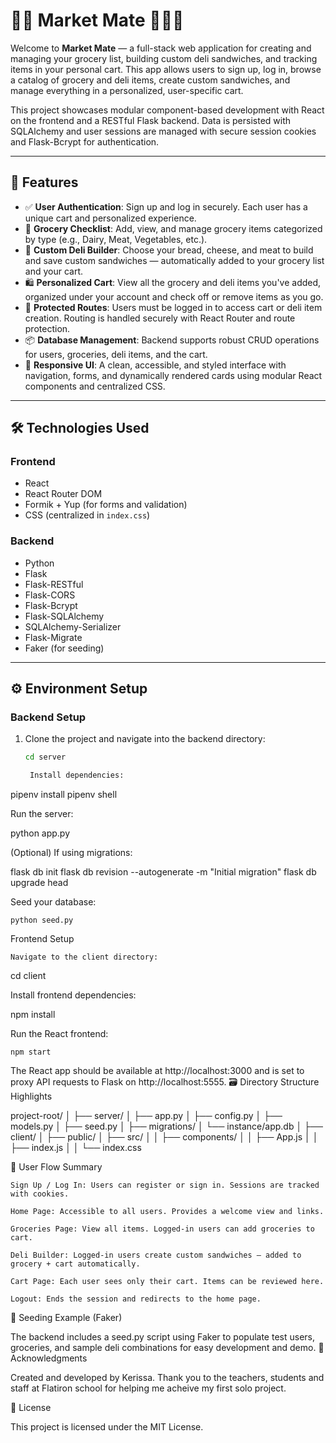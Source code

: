 # 🛒🥪 Market Mate 🧑‍🌾✅

Welcome to **Market Mate** — a full-stack web application for creating and managing your grocery list, building custom deli sandwiches, and tracking items in your personal cart. This app allows users to sign up, log in, browse a catalog of grocery and deli items, create custom sandwiches, and manage everything in a personalized, user-specific cart.

This project showcases modular component-based development with React on the frontend and a RESTful Flask backend. Data is persisted with SQLAlchemy and user sessions are managed with secure session cookies and Flask-Bcrypt for authentication.

---

## 🎯 Features

- ✅ **User Authentication**: Sign up and log in securely. Each user has a unique cart and personalized experience.  
- 📝 **Grocery Checklist**: Add, view, and manage grocery items categorized by type (e.g., Dairy, Meat, Vegetables, etc.).  
- 🥪 **Custom Deli Builder**: Choose your bread, cheese, and meat to build and save custom sandwiches — automatically added to your grocery list and your cart.  
- 🛍️ **Personalized Cart**: View all the grocery and deli items you've added, organized under your account and check off or remove items as you go.  
- 🧭 **Protected Routes**: Users must be logged in to access cart or deli item creation. Routing is handled securely with React Router and route protection.  
- 📦 **Database Management**: Backend supports robust CRUD operations for users, groceries, deli items, and the cart.  
- 🎨 **Responsive UI**: A clean, accessible, and styled interface with navigation, forms, and dynamically rendered cards using modular React components and centralized CSS.

---

## 🛠️ Technologies Used

### Frontend

- React  
- React Router DOM  
- Formik + Yup (for forms and validation)  
- CSS (centralized in `index.css`)

### Backend

- Python  
- Flask  
- Flask-RESTful  
- Flask-CORS  
- Flask-Bcrypt  
- Flask-SQLAlchemy  
- SQLAlchemy-Serializer  
- Flask-Migrate  
- Faker (for seeding)

---

## ⚙️ Environment Setup

### Backend Setup

1. Clone the project and navigate into the backend directory:
   ```bash
   cd server

    Install dependencies:

pipenv install
pipenv shell

Run the server:

python app.py

(Optional) If using migrations:

flask db init
flask db revision --autogenerate -m "Initial migration"
flask db upgrade head

Seed your database:

    python seed.py

Frontend Setup

    Navigate to the client directory:

cd client

Install frontend dependencies:

npm install

Run the React frontend:

    npm start

The React app should be available at http://localhost:3000 and is set to proxy API requests to Flask on http://localhost:5555.
🗃️ Directory Structure Highlights

project-root/
│
├── server/
│   ├── app.py
│   ├── config.py
│   ├── models.py
│   ├── seed.py
│   ├── migrations/
│   └── instance/app.db
│
├── client/
│   ├── public/
│   ├── src/
│   │   ├── components/
│   │   ├── App.js
│   │   ├── index.js
│   │   └── index.css

🔐 User Flow Summary

    Sign Up / Log In: Users can register or sign in. Sessions are tracked with cookies.

    Home Page: Accessible to all users. Provides a welcome view and links.

    Groceries Page: View all items. Logged-in users can add groceries to cart.

    Deli Builder: Logged-in users create custom sandwiches — added to grocery + cart automatically.

    Cart Page: Each user sees only their cart. Items can be reviewed here.

    Logout: Ends the session and redirects to the home page.

🌱 Seeding Example (Faker)

The backend includes a seed.py script using Faker to populate test users, groceries, and sample deli combinations for easy development and demo.
🙏 Acknowledgments

Created and developed by Kerissa. Thank you to the teachers, students and staff at Flatiron school for helping me acheive my first solo project.

📜 License

This project is licensed under the MIT License.
